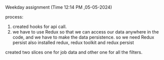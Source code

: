 Weekday assignment (Time 12:14 PM ,05-05-2024)

process:
1) created hooks for api call.
2) we have to use Redux so that we can access our data anywhere in the code, and we have to make the data persistence. so we need Redux persist also 
 installed redux, redux toolkit and redux persist

  created two slices one for job data and other one for all the filters.
